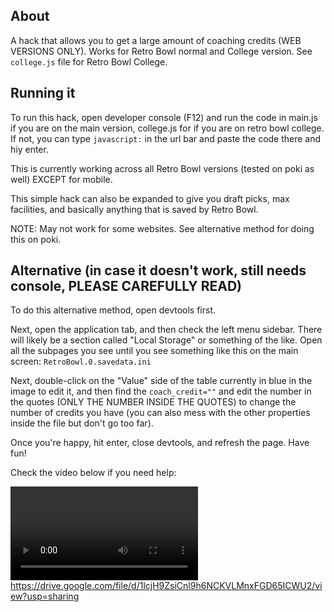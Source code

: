 ## About
A hack that allows you to get a large amount of coaching credits (WEB VERSIONS ONLY). Works for Retro Bowl normal and College version. See `college.js` file for Retro Bowl College.

## Running it
To run this hack, open developer console (F12) and run the code in main.js if you are on the main version, college.js for if you are on retro bowl college. If not, you can type `javascript:` in the url bar and paste the code there and hiy enter.

This is currently working across all Retro Bowl versions (tested on poki as well) EXCEPT for mobile. 

This simple hack can also be expanded to give you draft picks, max facilities, and basically anything that is saved by Retro Bowl.

NOTE: May not work for some websites. See alternative method for doing this on poki.

## Alternative (in case it doesn't work, still needs console, PLEASE CAREFULLY READ)

To do this alternative method, open devtools first.

Next, open the application tab, and then check the left menu sidebar. There will likely be a section called "Local Storage" or something of the like. Open all the subpages you see until you see something like this on the main screen: `RetroBowl.0.savedata.ini` 

Next, double-click on the "Value" side of the table currently in blue in the image to edit it, and then find the `coach_credit=""` and edit the number in the quotes (ONLY THE NUMBER INSIDE THE QUOTES) to change the number of credits you have (you can also mess with the other properties inside the file but don't go too far). 

Once you're happy, hit enter, close devtools, and refresh the page. Have fun!

Check the video below if you need help:

[<video src="https://drive.google.com/file/d/1lcjH9ZsiCnl9h6NCKVLMnxFGD65ICWU2/view?usp=sharing">](https://drive.google.com/file/d/1lcjH9ZsiCnl9h6NCKVLMnxFGD65ICWU2/view?usp=sharing)https://drive.google.com/file/d/1lcjH9ZsiCnl9h6NCKVLMnxFGD65ICWU2/view?usp=sharing

